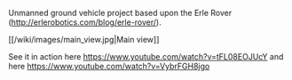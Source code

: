 Unmanned ground vehicle project based upon the Erle Rover (http://erlerobotics.com/blog/erle-rover/).

[[/wiki/images/main_view.jpg|Main view]]

See it in action here https://www.youtube.com/watch?v=tFL08EOJUcY and here https://www.youtube.com/watch?v=VybrFGH8jgo

